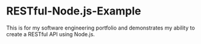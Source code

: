 # RESTful-Node.js-Example
This is for my software engineering portfolio and demonstrates my ability to create a RESTful API using Node.js.

